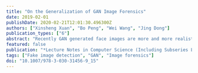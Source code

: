 ```yaml
---
title: "On the Generalization of GAN Image Forensics"
date: 2019-02-01
publishDate: 2020-02-21T12:01:30.496300Z
authors: ["Xinsheng Xuan", "Bo Peng", "Wei Wang", "Jing Dong"]
publication_types: ["6"]
abstract: "Recently GAN generated face images are more and more realistic with high-quality, even hard for human eyes to detect. On the other hand, the forensics community keeps on developing methods to detect these generated fake images and try to ensure the credibility of visual contents. Although researchers have developed some methods to detect generated images, few of them explore the important problem of generalization ability of forensics model. As new types of GANs are emerging fast, the generalization ability of forensics models to detect new types of GAN images is absolutely an essential research topic, which is also very challenging. In this paper, we explore this problem and propose to use preprocessed images to train a forensic CNN model. By applying similar image level preprocessing to both real and fake images, unstable low level noise cues are destroyed, and the forensics model is forced to learn more intrinsic features to classify the generated and real face images. Our experimental results also prove the effectiveness of the proposed method."
featured: false
publication: "*Lecture Notes in Computer Science (Including Subseries Lecture Notes in Artificial Intelligence and Lecture Notes in Bioinformatics)*"
tags: ["Fake image detection", "GAN", "Image forensics"]
doi: "10.1007/978-3-030-31456-9_15"
---
```


